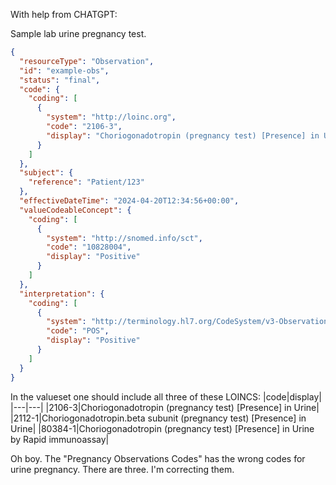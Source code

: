 With help from  CHATGPT:

Sample lab urine pregnancy test.
```json
{
  "resourceType": "Observation",
  "id": "example-obs",
  "status": "final",
  "code": {
    "coding": [
      {
        "system": "http://loinc.org",
        "code": "2106-3",
        "display": "Choriogonadotropin (pregnancy test) [Presence] in Urine"
      }
    ]
  },
  "subject": {
    "reference": "Patient/123"
  },
  "effectiveDateTime": "2024-04-20T12:34:56+00:00",
  "valueCodeableConcept": {
    "coding": [
      {
        "system": "http://snomed.info/sct",
        "code": "10828004",
        "display": "Positive"
      }
    ]
  },
  "interpretation": {
    "coding": [
      {
        "system": "http://terminology.hl7.org/CodeSystem/v3-ObservationInterpretation",
        "code": "POS",
        "display": "Positive"
      }
    ]
  }
}
```
In the valueset one should include all three of these LOINCS:
|code|display|
|---|---|
|2106-3|Choriogonadotropin (pregnancy test) [Presence] in Urine|
|2112-1|Choriogonadotropin.beta subunit (pregnancy test) [Presence] in Urine|
|80384-1|Choriogonadotropin (pregnancy test) [Presence] in Urine by Rapid immunoassay|

Oh boy. The "Pregnancy Observations Codes" has the wrong codes for urine pregnancy. There are three. I'm correcting them. 
